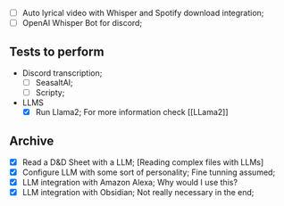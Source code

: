 - [ ] Auto lyrical video with Whisper and Spotify download integration;
- [ ] OpenAI Whisper Bot for discord;
## Tests to perform

*  Discord transcription;
	- [ ] SeasaltAI;
	- [ ] Scripty;
* LLMS
	- [x]  Run Llama2; For more information check [[LLama2]]

## Archive

- [x] Read a D&D Sheet with a LLM;  [Reading complex files with LLMs]
- [x] Configure LLM with some sort of personality; Fine tunning assumed;
- [x] LLM integration with Amazon Alexa; Why would I use this?
- [x] LLM integration with Obsidian; Not really necessary in the end;